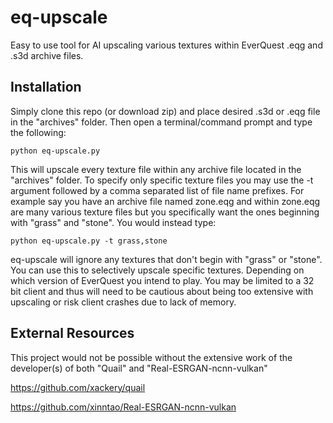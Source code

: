 # eq-upscale

Easy to use tool for AI upscaling various textures within EverQuest .eqg and .s3d archive files.

## Installation

Simply clone this repo (or download zip) and place desired .s3d or .eqg file in the "archives" folder. Then open a terminal/command prompt and type the following:
```
python eq-upscale.py
```
This will upscale every texture file within any archive file located in the "archives" folder. To specify only specific texture files you may use the -t argument followed by a comma separated list of file name prefixes.
For example say you have an archive file named zone.eqg and within zone.eqg are many various texture files but you specifically want the ones beginning with "grass" and "stone". You would instead type:
```
python eq-upscale.py -t grass,stone
```
eq-upscale will ignore any textures that don't begin with "grass" or "stone". You can use this to selectively upscale specific textures. Depending on which version of EverQuest you intend to play. You may be limited to a 32 bit client and thus will need to be cautious about being too extensive with upscaling or risk client crashes due to lack of memory.

## External Resources
This project would not be possible without the extensive work of the developer(s) of both "Quail" and "Real-ESRGAN-ncnn-vulkan"

https://github.com/xackery/quail

https://github.com/xinntao/Real-ESRGAN-ncnn-vulkan